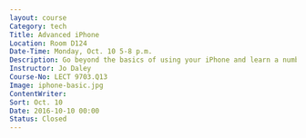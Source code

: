 ```yaml
---
layout: course
Category: tech
Title: Advanced iPhone
Location: Room D124
Date-Time: Monday, Oct. 10 5-8 p.m.
Description: Go beyond the basics of using your iPhone and learn a number of features such as Bluetooth, hard reset, factory reset, screen capture, printing, personal hotspot, backing up with iCloud, Airplay, deleting cache and cookies, locating a lost device, Siri features, and more! Bring your iPhone, your questions, and be prepared to become a master at using technology.
Instructor: Jo Daley
Course-No: LECT 9703.Q13
Image: iphone-basic.jpg
ContentWriter:
Sort: Oct. 10
Date: 2016-10-10 00:00
Status: Closed
---
```

